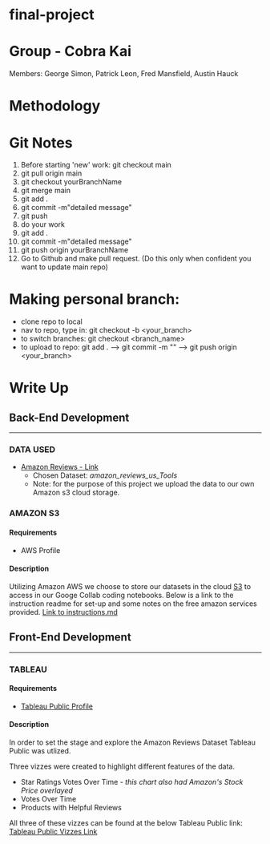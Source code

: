 # final-project

# Group - Cobra Kai
Members:
George Simon, Patrick Leon, Fred Mansfield, Austin Hauck

# Methodology

# Git Notes 
1. Before starting 'new' work: git checkout main
2. git pull origin main
3. git checkout yourBranchName
4. git merge main
5. git add .
6. git commit -m"detailed message"
7. git push
8. do your work
9. git add .
10. git commit -m"detailed message"
11. git push origin yourBranchName
12. Go to Github and make pull request. (Do this only when confident you want to update main repo)

# Making personal branch:
- clone repo to local
- nav to repo, type in: git checkout -b <your_branch>
- to switch branches: git checkout <branch_name>
- to upload to repo: git add . --> git commit -m "<descriptive message>" --> git push origin <your_branch>

# Write Up

## Back-End Development
______________________________
### DATA USED
* [Amazon Reviews - Link](https://s3.amazonaws.com/amazon-reviews-pds/tsv/index.txt)
    * Chosen Dataset: *amazon_reviews_us_Tools*
    * Note: for the purpose of this project we upload the data to our own Amazon s3 cloud storage.

### AMAZON S3
#### Requirements
* AWS Profile
​
#### Description
Utilizing Amazon AWS we choose to store our datasets in the cloud [S3](https://docs.aws.amazon.com/AmazonS3/latest/dev/Welcome.html) to access in our Googe Collab coding notebooks. Below is a link to the instruction readme for set-up and some notes on the free amazon services provided.
[Link to instructions.md](setup-instructions/amazon-S3-setup.md)

## Front-End Development
______________________________
### TABLEAU
#### Requirements
* [Tableau Public Profile](https://public.tableau.com/en-us/s/)

#### Description
In order to set the stage and explore the Amazon Reviews Dataset Tableau Public was utlized.

Three vizzes were created to highlight different features of the data.
* Star Ratings Votes Over Time - *this chart also had Amazon's Stock Price overlayed*
* Votes Over Time
* Products with Helpful Reviews

All three of these vizzes can be found at the below Tableau Public link:
[Tableau Public Vizzes Link](https://public.tableau.com/views/Amazon_Review_Vis/StarRatingVotesOverTime?:language=en&:display_count=y&:origin=viz_share_link)

